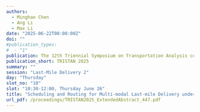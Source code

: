 ```yaml
---
authors:
  - Minghao Chen
  - Ang Li
  - Max Li
date: "2025-06-22T00:00:00Z"
doi: ""
#publication_types:
#  - "1"
publication: The 12th Triennial Symposium on Transportation Analysis conference
publication_short: TRISTAN 2025
summary: ""
session: "Last-Mile Delivery 2"
day: "Thursday"
slot_no: "10"
slot: "10:30-12:00, Thursday June 26"
title: "Scheduling and Routing for Multi-modal Last-mile Delivery under Multiple Uncertainties"
url_pdf: /proceedings/TRISTAN2025_ExtendedAbstract_447.pdf
---
```

